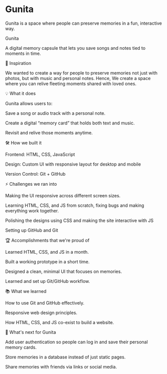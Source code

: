 # Gunita
Gunita is a space where people can preserve memories in a fun, interactive way.

Gunita 

A digital memory capsule that lets you save songs and notes tied to moments in time.

🚀 Inspiration

We wanted to create a way for people to preserve memories not just with photos, but with music and personal notes. Hence, We create a space where you can relive fleeting moments shared with loved ones.


💡 What it does

Gunita allows users to:

Save a song or audio track with a personal note.

Create a digital “memory card” that holds both text and music.

Revisit and relive those moments anytime.


🛠 How we built it

Frontend: HTML, CSS, JavaScript

Design: Custom UI with responsive layout for desktop and mobile

Version Control: Git + GitHub


⚡ Challenges we ran into

Making the UI responsive across different screen sizes.

Learning HTML, CSS, and JS from scratch, fixing bugs and making everything work together.

Polishing the designs using CSS and making the site interactive with JS

Setting up GitHub and Git



🏆 Accomplishments that we're proud of

Learned HTML, CSS, and JS in a month.

Built a working prototype in a short time.

Designed a clean, minimal UI that focuses on memories.

Learned and set up Git/GitHub workflow.



📚 What we learned

How to use Git and GitHub effectively.

Responsive web design principles.

How HTML, CSS, and JS co-exist to build a website.


🔮 What's next for Gunita

Add user authentication so people can log in and save their personal memory cards.

Store memories in a database instead of just static pages.

Share memories with friends via links or social media.